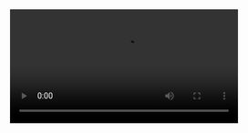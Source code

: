 




<div align="center">
  <video src="https://user-images.githubusercontent.com/99819569/211579465-0c6c8c0a-a80f-4b69-87db-a3dcfcb56d50.mp4" width=400/>
<div/>
